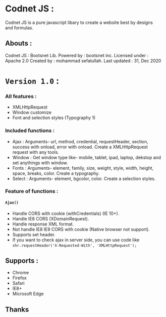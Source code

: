 # Codnet JS :
Codnet JS is a pure javascript libary to create a website best by designs and formulas.

## Abouts :
   Codnet JS : Bootsnet Lib.
   Powered by : bootsnet inc.
   Licensed under : Apache 2.0
   Created by : mohammad sefatullah.
   Last updated : 31, Dec 2020

# `Version 1.0` :
 ### All features :
  * XMLHttpRequest
  * Window customize
  * Font and selection styles (Typography 1)

 ### Included functions :
  * Ajax : Arguments- url, method, credential, requestHeader, section, success with onload, error with onload. Create a XMLHttpRequest request with any tools.
  * Window : Get window type like- mobile, tablet, ipad, laptop, dekstop and set anythings with window.
  * Fonts : Arguments- element, family, size, weight, style, width, height, space, breaks, color. Create a typography.
  * Select : Arguments- element, bgcolor, color. Create a selection styles.
  
 ### Feature of functions :
 #### `Ajax()`
   * Handle CORS with cookie (withCredentials) (IE 10+).
   * Handle IE8 CORS (XDomainRequest).
   * Handle response XML format.
   * Not handle IE8 IE9 CORS with cookie (Native browser not support).
   * Supports set header.
   * If you want to check ajax in server side, you can use code like `xhr.requestHeader('X-Requested-With', 'XMLHttpRequest');`


## Supports :
* Chrome
* Firefox
* Safari
* IE8+
* Microsoft Edge

## Thanks
